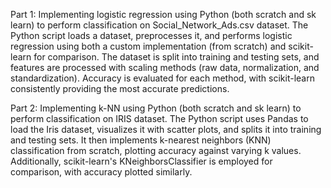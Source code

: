 Part 1:  Implementing logistic regression using Python (both scratch and sk learn) to perform classification on Social_Network_Ads.csv dataset. The Python script loads a dataset, preprocesses it, and performs logistic regression using both a custom implementation (from scratch) and scikit-learn for comparison. The dataset is split into training and testing sets, and features are processed with scaling methods (raw data, normalization, and standardization). Accuracy is evaluated for each method, with scikit-learn consistently providing the most accurate predictions.


Part 2:  Implementing k-NN using Python (both scratch and sk learn) to perform classification on IRIS dataset. The Python script uses Pandas to load the Iris dataset, visualizes it with scatter plots, and splits it into training and testing sets. It then implements k-nearest neighbors (KNN) classification from scratch, plotting accuracy against varying k values. Additionally, scikit-learn's KNeighborsClassifier is employed for comparison, with accuracy plotted similarly.



